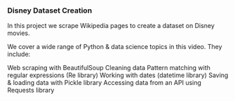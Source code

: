 ### Disney Dataset Creation

In this project we scrape Wikipedia pages to create a dataset on Disney movies.

We cover a wide range of Python & data science topics in this video. They include:

Web scraping with BeautifulSoup
Cleaning data
Pattern matching with regular expressions (Re library)
Working with dates (datetime library)
Saving & loading data with Pickle library
Accessing data from an API using Requests library
